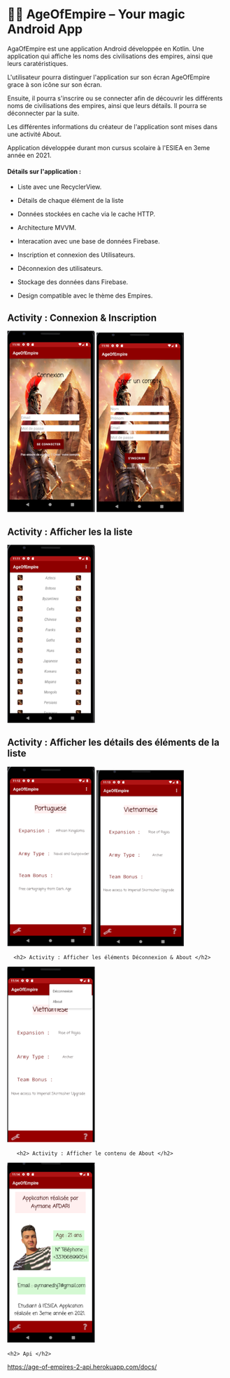 # 🧞‍♂️ AgeOfEmpire – Your magic Android App

AgaOfEmpire est une application Android développée en Kotlin. Une application qui affiche les noms des civilisations des empires, ainsi que leurs caratéristiques.


L'utilisateur pourra distinguer l'application sur son écran AgeOfEmpire grace à son icône sur son écran. 

Ensuite, il pourra s'inscrire ou se connecter afin de découvrir les différents noms de civilisations des empires, ainsi que leurs détails. Il pourra se déconnecter par la suite. 

Les différentes informations du créateur de l'application sont mises dans une activité About.  

Application développée durant mon cursus scolaire à l'ESIEA en 3eme année en 2021.


<h4> Détails sur l'application : </h4>

- Liste avec une RecyclerView. 

- Détails de chaque élément de la liste

- Données stockées en cache via le cache HTTP.

- Architecture MVVM.

- Interacation avec une base de données Firebase.

- Inscription et connexion des Utilisateurs.

- Déconnexion des utilisateurs.

- Stockage des données dans Firebase.

- Design compatible avec le thème des Empires.


<p float="left">
  <h2> Activity : Connexion & Inscription </h2>
 <a href="assets/login.png"><img src="assets/login.png" width="200" /><a>
 <a href="assets/Register.png"> <img src="assets/Register.png" width="200" /><a>

   
  
  <h2> Activity : Afficher les  la liste </h2>
 <a href="assets/list.png"><img src="assets/list.png" width="200" /><a>

   
     
  <h2> Activity : Afficher les détails des éléments de la liste </h2>
 <a href="assets/detail1.png"><img src="assets/detail1.png" width="200" /><a>
   <a href="assets/detail2.png"><img src="assets/detail2.png" width="200" /><a>
     
     
     
      <h2> Activity : Afficher les éléments Déconnexion & About </h2>
 <a href="assets/deconnexion.png"><img src="assets/deconnexion.png" width="200" /><a>
  
   
   
       <h2> Activity : Afficher le contenu de About </h2>
 <a href="assets/about.png"><img src="assets/about.png" width="200" /><a>
    </p>
   
    <h2> Api </h2>
   https://age-of-empires-2-api.herokuapp.com/docs/

